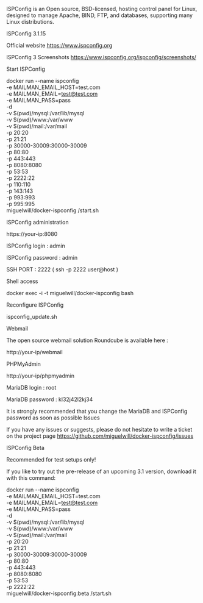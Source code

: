 ISPConfig is an Open source, BSD-licensed, hosting control panel for Linux, designed to manage Apache, BIND, FTP, and databases, supporting many Linux distributions.

ISPConfig 3.1.15

Official website https://www.ispconfig.org

ISPConfig 3 Screenshots https://www.ispconfig.org/ispconfig/screenshots/

Start ISPConfig

docker run --name ispconfig \
-e MAILMAN_EMAIL_HOST=test.com \
-e MAILMAN_EMAIL=test@test.com \
-e MAILMAN_PASS=pass \
-d \
-v $(pwd)/mysql:/var/lib/mysql \
-v $(pwd)/www:/var/www \
-v $(pwd)/mail:/var/mail \
-p 20:20 \
-p 21:21 \
-p 30000-30009:30000-30009 \
-p 80:80 \
-p 443:443 \
-p 8080:8080 \
-p 53:53 \
-p 2222:22 \
-p 110:110 \
-p 143:143 \
-p 993:993 \
-p 995:995 \
miguelwill/docker-ispconfig /start.sh

ISPConfig administration

https://your-ip:8080

ISPConfig login : admin

ISPConfig password : admin

SSH PORT : 2222 ( ssh -p 2222 user@host )

Shell access

docker exec -i -t miguelwill/docker-ispconfig bash

Reconfigure ISPConfig

ispconfig_update.sh

Webmail

The open source webmail solution Roundcube is available here :

http://your-ip/webmail

PHPMyAdmin

http://your-ip/phpmyadmin

MariaDB login : root

MariaDB password : kl32j42l2kj34

It is strongly recommended that you change the MariaDB and ISPConfig password as soon as possible
Issues

If you have any issues or suggests, please do not hesitate to write a ticket on the project page https://github.com/miguelwill/docker-ispconfig/issues

ISPConfig Beta

Recommended for test setups only!

If you like to try out the pre-release of an upcoming 3.1 version, download it with this command:

docker run --name ispconfig \
-e MAILMAN_EMAIL_HOST=test.com \
-e MAILMAN_EMAIL=test@test.com \
-e MAILMAN_PASS=pass \
-d \
-v $(pwd)/mysql:/var/lib/mysql \
-v $(pwd)/www:/var/www \
-v $(pwd)/mail:/var/mail \
-p 20:20 \
-p 21:21 \
-p 30000-30009:30000-30009 \
-p 80:80 \
-p 443:443 \
-p 8080:8080 \
-p 53:53 \
-p 2222:22 \
miguelwill/docker-ispconfig:beta /start.sh
